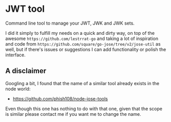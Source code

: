 # JWT tool

Command line tool to manage your JWT, JWK and JWK sets.

I did it simply to fulfill my needs on a quick and dirty way, on top of the
awesome `https://github.com/lestrrat-go` and taking a lot of inspiration and
code from `https://github.com/square/go-jose/tree/v2/jose-util` as well, but if
there's issues or suggestions I can add functionality or polish the interface.

## A disclaimer

Googling a bit, I found that the name of a similar tool already exists in the
node world:

- https://github.com/phish108/node-jose-tools

Even though this one has nothing to do with that one, given that the scope is
similar please contact me if you want me to change the name.
